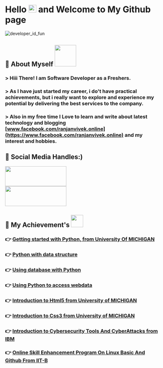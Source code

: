 #  Hello <img src="https://media.giphy.com/media/hvRJCLFzcasrR4ia7z/giphy.gif" width="25px"> and Welcome to My Github page <br/>
![developer_id_fun](https://media.giphy.com/media/UcK7JalnjCz0k/giphy.gif)
## 📌 About Myself <img src='https://media.giphy.com/media/bcKmIWkUMCjVm/giphy.gif' width='70' >

### > **Hiii There! I am Software Developer as a Freshers.**

### > **As I have just started my career, i do't have practical achievements, but i really want to explore and experience my potential by delivering the best services to the company.**

### > **Also in my free time I Love to learn and write about latest technology and blogging [www.facebook.com/ranjanvivek.online](https://www.facebook.com/ranjanvivek.online)         and my interest and hobbies.**		

## 📌 Social Media Handles:)
[<img src="https://freepngimg.com/thumb/twitter/8-2-twitter-png-hd.png" width=200px height=65px aling="left" />](https://twitter.com/VivekRa75595178)<br/>
[<img src="C:\Users\VP\Downloads\fb logo.png" width=200px height=65px aling="left" />](https://www.facebook.com/?react=AQDjmCK0ItOdQDE384A)<br/>

## 📌 My Achievement's <img src="https://media.giphy.com/media/ZYWcXnDYHLSJYJ32Y8/giphy.gif" width='40'>

### 👉 [Getting started with Python, from University Of MICHIGAN](https://drive.google.com/file/d/137xSTF8opHHRqq9Vi_AaEkQk5eef8RLg/view?usp=sharing)
### 👉 [Python with data structure](https://drive.google.com/file/d/1KWcymu7vlgIVDILaZlSypst5uPlnnSxx/view?usp=sharing)
### 👉 [Using database with Python](https://drive.google.com/file/d/1Thx79Wfy0SbrmL109yIVrU03TbURG0XH/view?usp=sharing)
### 👉 [Using Python to access webdata](https://drive.google.com/file/d/1ZhkzBC3cKV70XZ4ghBFxKSQ20Nc8SbFh/view?usp=sharing)
### 👉 [Introduction to Html5 from University of MICHIGAN](https://drive.google.com/file/d/1a2B-Bt_Nv437rMJBhUL-xTcI7Ly9U0kc/view?usp=sharing)
### 👉 [Introduction to Css3 from University of MICHIGAN](https://drive.google.com/file/d/1u1LkLklHs2qfL6p000qXrmCLCbP9xU6A/view?usp=sharing)
### 👉 [Introduction to Cybersecurity Tools And CyberAttacks from IBM](https://drive.google.com/file/d/1qk3txuuRV-kmPeJiKmtQHH20nSImz7nF/view?usp=sharing)
### 👉 [Online Skill Enhancement Program On Linux Basic And Github From IIT-B](https://drive.google.com/file/d/1BRierPrKwhrYrmvH37POb2bmD2qFRQa4/view?usp=sharing)




<!--
**Vivek745-droid/Vivek745-droid** is a ✨ _special_ ✨ repository because its `README.md` (this file) appears on your GitHub profile.

Here are some ideas to get you started:

- 🔭 I’m currently working on ...
- 🌱 I’m currently learning ...
- 👯 I’m looking to collaborate on ...
- 🤔 I’m looking for help with ...
- 💬 Ask me about ...
- 📫 How to reach me: ...
- 😄 Pronouns: ...
- ⚡ Fun fact: ...
-->

